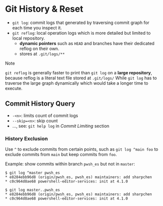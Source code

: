 # Git History & Reset

- `git log`: commit logs that generated by traversing commit graph for each time you inspect it.
- `git reflog`: local operation logs which is more detailed but limited to local repository.
    - **dynamic pointers** such as `HEAD` and branches have their dedicated reflog on their own.
    - stores at `.git/logs/**`

> [!NOTE]
> `git reflog` is generally faster to print than `git log` on a **large repository**, because reflog is a literal text file stored at `.git/logs/`
> While `git log` has to traverse the large graph dynamically which would take a longer time to execute.

## Commit History Query

- `-<n>`: limits count of commit logs
- `--skip=<n>`: skip count
- ..., see: `git help log` in *Commit Limiting* section

### History Exclusion

Use `^` to exclude commits from certain points, such as `git log ^main foo` to exclude commits from `main` but keep commits from `foo`.

Example: show commits within branch `pwsh_es` but not in `master`:
```console
$ git log ^master pwsh_es
* e8284ebb96d8 (origin/pwsh_es, pwsh_es) maintainers: add sharpchen
* c0c964d8ae68 powershell-editor-services: init at 4.1.0

$ git log master..pwsh_es
* e8284ebb96d8 (origin/pwsh_es, pwsh_es) maintainers: add sharpchen
* c0c964d8ae68 powershell-editor-services: init at 4.1.0
```
